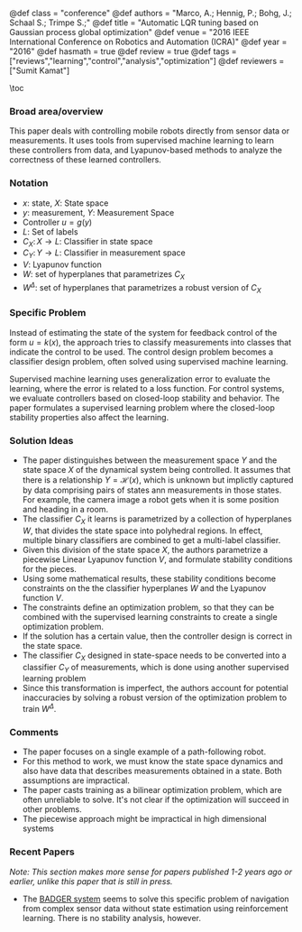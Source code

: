 @def class = "conference"
@def authors = "Marco, A.; Hennig, P.; Bohg, J.; Schaal S.; Trimpe S.;"
@def title = "Automatic LQR tuning based on Gaussian process global optimization"
@def venue = "2016 IEEE International Conference on Robotics and Automation (ICRA)"
@def year = "2016"
@def hasmath = true
@def review = true
@def tags = ["reviews","learning","control","analysis","optimization"]
@def reviewers = ["Sumit Kamat"]

\toc
### Broad area/overview
This paper deals with controlling mobile robots directly from sensor data or measurements. It uses tools from supervised machine learning to learn these controllers from data, and Lyapunov-based methods to analyze the correctness of these learned controllers.

### Notation
* $x$: state, $X$: State space
* $y$: measurement, $Y$: Measurement Space
* Controller $u = g(y)$
* $L$: Set of labels
* $C_X \colon X \to L$: Classifier in state space
* $C_Y \colon Y \to L$: Classifier in measurement space
* $V$: Lyapunov function
* $W$: set of hyperplanes that parametrizes $C_X$
* $W^\Delta$: set of hyperplanes that parametrizes a robust version of $C_X$

### Specific Problem
Instead of estimating the state of the system for feedback control of the form $u = k(x)$, the approach tries to classify measurements into classes that indicate the control to be used. The control design problem becomes a classifier design problem, often solved using supervised machine learning.  

Supervised machine learning uses generalization error to evaluate the learning, where the error is related to a loss function. For control systems, we evaluate controllers based on closed-loop stability and behavior. The paper formulates a supervised learning problem where the closed-loop stability properties also affect the learning.  


### Solution Ideas
* The paper distinguishes between the measurement space $Y$ and the state space $X$ of the dynamical system being controlled. It assumes that there is a relationship $Y = \mathcal H(x)$, which is unknown but implictly captured by data comprising pairs of states ann measurements in those states. For example, the camera image a robot gets when it is some position and heading in a room.
* The classifier $C_X$ it learns is parametrized by a collection of hyperplanes $W$, that divides the state space into polyhedral regions. In effect, multiple binary classifiers are combined to get a multi-label classifier.
* Given this division of the state space $X$, the authors parametrize a piecewise Linear Lyapunov function $V$, and formulate stability conditions for the pieces.
* Using some mathematical results, these stability conditions become constraints on the the classifier hyperplanes $W$ and the Lyapunov function $V$.
* The constraints define an optimization problem, so that they can be combined with the supervised learning constraints to create a single optimization problem.
* If the solution has a certain value, then the controller design is correct in the state space.
* The classifier $C_X$ designed in state-space needs to be converted into a classifier $C_Y$ of measurements, which is done using another supervised learning problem
* Since this transformation is imperfect, the authors account for potential inaccuracies by solving a robust version of the optimization problem to train $W^\Delta$.

### Comments
* The paper focuses on a single example of a path-following robot.
* For this method to work, we must know the state space dynamics and also have data that describes measurements obtained in a state. Both assumptions are impractical.
* The paper casts training as a bilinear optimization problem, which are often unreliable to solve. It's not clear if the optimization will succeed in other problems.
* The piecewise approach might be impractical in high dimensional systems

### Recent Papers
*Note: This section makes more sense for papers published 1-2 years ago or earlier, unlike this paper that is still in press.*
* The [BADGER system](https://bair.berkeley.edu/blog/2020/03/12/badgr/) seems to solve this specific problem of navigation from complex sensor data without state estimation using reinforcement learning. There is no stability analysis, however.